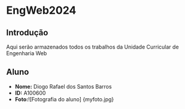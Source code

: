 # EngWeb2024

## Introdução
Aqui serão armazenados todos os trabalhos da Unidade Curricular de Engenharia Web

## Aluno 

- **Nome:** Diogo Rafael dos Santos Barros
- **ID:** A100600
- **Foto:**![Fotografia do aluno] {myfoto.jpg}
